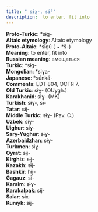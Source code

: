 ```yaml
---
title: " sɨɣ-, sɨ̄-"
description:  to enter, fit into
---
```


<strong>Proto-Turkic</strong>:  *sɨg-<br>
<strong>Altaic etymology</strong>:  Altaic etymology<br>
<strong> Proto-Altaic</strong>:  *sĭ́gú ( ~ *š-)<br>
<strong>Meaning</strong>:  to enter, fit into<br>
<strong>Russian meaning</strong>:  вмещаться<br>
<strong>Turkic</strong>:  *sɨg-<br>
<strong>Mongolian</strong>:  *siɣa-<br>
<strong>Japanese</strong>:  *súnká-<br>
<strong>Comments</strong>:  EDT 804, ЭСТЯ 7.<br>
<strong>Old Turkic</strong>:  sɨɣ- (OUygh.)<br>
<strong>Karakhanid</strong>:  sɨɣ- (MK)<br>
<strong>Turkish</strong>:  sɨɣ-, sɨ̄-<br>
<strong>Tatar</strong>:  sɨj-<br>
<strong>Middle Turkic</strong>:  sɨɣ- (Pav. C.)<br>
<strong>Uzbek</strong>:  siɣ-<br>
<strong>Uighur</strong>:  siɣ-<br>
<strong>Sary-Yughur</strong>:  sɨɣ-<br>
<strong>Azerbaidzhan</strong>:  sɨɣ-<br>
<strong>Turkmen</strong>:  sɨɣ-<br>
<strong>Oyrat</strong>:  sɨj-<br>
<strong>Kirghiz</strong>:  sɨj-<br>
<strong>Kazakh</strong>:  sɨj-<br>
<strong>Bashkir</strong>:  hɨj-<br>
<strong>Gagauz</strong>:  sɨ̄-<br>
<strong>Karaim</strong>:  sɨɣ-<br>
<strong>Karakalpak</strong>:  sɨj-<br>
<strong>Salar</strong>:  sɨx-<br>
<strong>Kumyk</strong>:  sɨj-<br>


